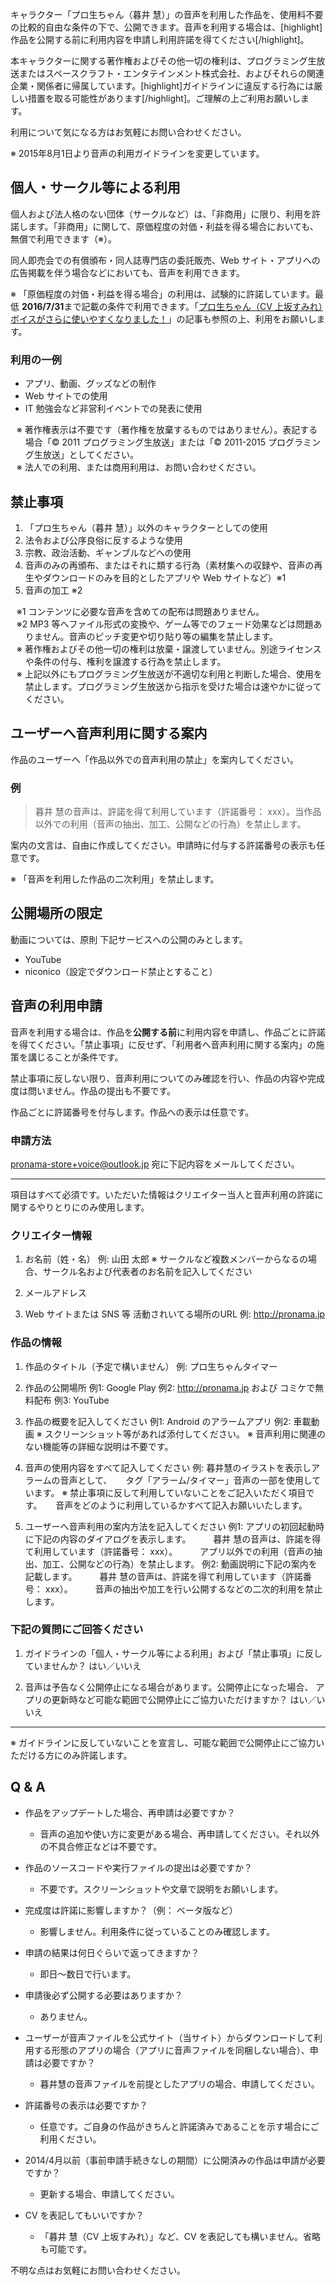 キャラクター「プロ生ちゃん（暮井 慧）」の音声を利用した作品を、使用料不要の比較的自由な条件の下で、公開できます。音声を利用する場合は、[highlight]作品を公開する前に利用内容を申請し利用許諾を得てください[/highlight]。


本キャラクターに関する著作権およびその他一切の権利は、プログラミング生放送またはスペースクラフト・エンタテインメント株式会社、およびそれらの関連企業・関係者に帰属しています。[highlight]ガイドラインに違反する行為には厳しい措置を取る可能性があります[/highlight]。ご理解の上ご利用お願いします。

利用について気になる方はお気軽にお問い合わせください。

※ 2015年8月1日より音声の利用ガイドラインを変更しています。

## 個人・サークル等による利用

個人および法人格のない団体（サークルなど）は、「非商用」に限り、利用を許諾します。「非商用」に関して、原価程度の対価・利益を得る場合においても、無償で利用できます（※）。

同人即売会での有償頒布・同人誌専門店の委託販売、Web サイト・アプリへの広告掲載を伴う場合などにおいても、音声を利用できます。

※ 「原価程度の対価・利益を得る場合」の利用は、試験的に許諾しています。最低 **2016/7/31**まで記載の条件で利用できます。「[プロ生ちゃん（CV 上坂すみれ）ボイスがさらに使いやすくなりました！](http://pronama.azurewebsites.net/pronama-chan-voice-uesaka-sumire-guideline-update )」の記事も参照の上、利用をお願いします。

### 利用の一例
* アプリ、動画、グッズなどの制作
* Web サイトでの使用
* IT 勉強会など非営利イベントでの発表に使用

<ul style="text-indent:-1em; list-style-type:none;">
<li style="list-style-type:none;">※ 著作権表示は不要です（著作権を放棄するものではありません）。表記する場合「© 2011 プログラミング生放送」または「© 2011-2015 プログラミング生放送」としてください。</li>
<li style="list-style-type:none;">※ 法人での利用、または商用利用は、お問い合わせください。</li>
</ul>


## 禁止事項

1. 「プロ生ちゃん（暮井 慧）」以外のキャラクターとしての使用
1. 法令および公序良俗に反するような使用
1. 宗教、政治活動、ギャンブルなどへの使用
1. 音声のみの再頒布、またはそれに類する行為（素材集への収録や、音声の再生やダウンロードのみを目的としたアプリや Web サイトなど）※1
1. 音声の加工 ※2

<ul style="text-indent:-1em; list-style-type:none;">
<li style="list-style-type:none;">※1 コンテンツに必要な音声を含めての配布は問題ありません。</li>
<li style="list-style-type:none;">※2 MP3 等へファイル形式の変換や、ゲーム等でのフェード効果などは問題ありません。音声のピッチ変更や切り貼り等の編集を禁止します。</li>
<li style="list-style-type:none;">※ 著作権およびその他一切の権利は放棄・譲渡していません。別途ライセンスや条件の付与、権利を譲渡する行為を禁止します。</li>
<li style="list-style-type:none;">※ 上記以外にもプログラミング生放送が不適切な利用と判断した場合、使用を禁止します。プログラミング生放送から指示を受けた場合は速やかに従ってください。</li>
</ul>

## ユーザーへ音声利用に関する案内

作品のユーザーへ「作品以外での音声利用の禁止」を案内してください。

### 例
>暮井 慧の音声は、許諾を得て利用しています（許諾番号： xxx）。当作品以外での利用（音声の抽出、加工、公開などの行為）を禁止します。

案内の文言は、自由に作成してください。申請時に付与する許諾番号の表示も任意です。

※ 「音声を利用した作品の二次利用」を禁止します。

## 公開場所の限定

動画については、原則 下記サービスへの公開のみとします。

* YouTube
* niconico（設定でダウンロード禁止とすること）


## 音声の利用申請

音声を利用する場合は、作品を**公開する前**に利用内容を申請し、作品ごとに許諾を得てください。「禁止事項」に反せず、「利用者へ音声利用に関する案内」の施策を講じることが条件です。

禁止事項に反しない限り、音声利用についてのみ確認を行い、作品の内容や完成度は問いません。作品の提出も不要です。

作品ごとに許諾番号を付与します。作品への表示は任意です。

### 申請方法

pronama-store+voice@outlook.jp 宛に下記内容をメールしてください。

---

項目はすべて必須です。いただいた情報はクリエイター当人と音声利用の許諾に関するやりとりにのみ使用します。

### クリエイター情報

1. お名前（姓・名）
例: 山田 太郎
※ サークルなど複数メンバーからなるの場合、サークル名および代表者のお名前を記入してください

2. メールアドレス

3. Web サイトまたは SNS 等 活動されいてる場所のURL
例: http://pronama.jp

### 作品の情報

1. 作品のタイトル（予定で構いません）
例: プロ生ちゃんタイマー

2. 作品の公開場所
例1: Google Play
例2: http://pronama.jp および コミケで無料配布
例3: YouTube

3. 作品の概要を記入してください
例1: Android のアラームアプリ
例2: 車載動画
※ スクリーンショット等があれば添付してください。
※ 音声利用に関連のない機能等の詳細な説明は不要です。

4. 音声の使用内容をすべて記入してください
例: 暮井慧のイラストを表示しアラームの音声として、
　  タグ「アラーム/タイマー」音声の一部を使用しています。
※ 禁止事項に反して利用していないことをご記入いただく項目です。
　 音声をどのように利用しているかすべて記入お願いいたします。

5. ユーザーへ音声利用の案内方法を記入してください
例1: アプリの初回起動時に下記の内容のダイアログを表示します。
　　 暮井 慧の音声は、許諾を得て利用しています（許諾番号： xxx）。
　　 アプリ以外での利用（音声の抽出、加工、公開などの行為）を禁止します。 
例2: 動画説明に下記の案内を記載します。
　　 暮井 慧の音声は、許諾を得て利用しています（許諾番号： xxx）。
　　 音声の抽出や加工を行い公開するなどの二次的利用を禁止します。 

### 下記の質問にご回答ください

1. ガイドラインの「個人・サークル等による利用」および「禁止事項」に反していませんか？
はい／いいえ

2. 音声は予告なく公開停止になる場合があります。公開停止になった場合、
アプリの更新時など可能な範囲で公開停止にご協力いただけますか？
はい／いいえ

---

※ ガイドラインに反していないことを宣言し、可能な範囲で公開停止にご協力いただける方にのみ許諾します。


## Q &amp; A

* 作品をアップデートした場合、再申請は必要ですか？
    * 音声の追加や使い方に変更がある場合、再申請してください。それ以外の不具合修正などは不要です。

* 作品のソースコードや実行ファイルの提出は必要ですか？
    * 不要です。スクリーンショットや文章で説明をお願いします。

* 完成度は許諾に影響しますか？（例： ベータ版など）
    * 影響しません。利用条件に従っていることのみ確認します。

* 申請の結果は何日ぐらいで返ってきますか？
    * 即日～数日で行います。

* 申請後必ず公開する必要はありますか？
    * ありません。

* ユーザーが音声ファイルを公式サイト（当サイト）からダウンロードして利用する形態のアプリの場合（アプリに音声ファイルを同梱しない場合）、申請は必要ですか？
    * 暮井慧の音声ファイルを前提としたアプリの場合、申請してください。

* 許諾番号の表示は必要ですか？
    * 任意です。ご自身の作品がきちんと許諾済みであることを示す場合にご利用ください。

* 2014/4月以前（事前申請手続きなしの期間）に公開済みの作品は申請が必要ですか？
    * 更新する場合、申請してください。

* CV を表記してもいいですか？
    * 「暮井 慧（CV 上坂すみれ）」など、CV を表記しても構いません。省略も可能です。


不明な点はお気軽にお問い合わせください。

